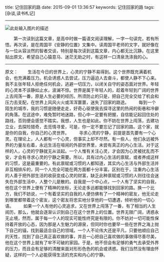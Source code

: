 title: 记住回家的路
date: 2015-09-01 13:36:57
keywords: 记住回家的路
tags: [杂谈,读书札记]

---

![此处输入图片的描述][1]

　　第一次读到这篇文章，是高中时做一篇语文阅读理解，一字一句读完，若有所悟。再次读，是在周国平《安静的位置》文集中。读周国平老师的文字，就好像在与一位从容淡然的智者交谈，特别是每次读到这篇文章，内心都无比沉静。在这里贴出原文，希望自己心猿意马、迷茫无助之时，有这样一口清泉洗涤我的心。

 


----------


原文：
　　生活在今日的世界上，心灵的宁静不易得到。这个世界既充满着机会，也充满着压力。机会诱惑人去尝试，压力逼迫人去奋斗，都使人静不下心来。我不主张年轻人拒绝任何机会，逃避一切压力，以闭关自守的姿态面对世界。年轻的心灵本不该静如止水，波澜不惊。世界是属于年轻人的，趁着年轻到广阔的世界上去闯荡一番，原是人生必要的经历。所须防止的只是，把自己完全交给了机会和压力去支配，在世界上风风火火或浑浑噩噩，迷失了回家的路途。
　　每到一个陌生的城市，我的习惯是随便走走，好奇心驱使我去探寻这里的热闹的街巷和冷僻的角落。在这途中，难免暂时地迷路，但心中一定要有把握，自信能记起回住处的路线，否则便会感觉不踏实。我想，人生也是如此。你不妨在世界上闯荡，去建功立业，去探险猎奇，去觅情寻爱，可是，你一定不要忘记了回家的路。这个家，就是你的自我，你自己的心灵世界。
　　寻求心灵的宁静，前提是首先要有一个心灵。在理论上，人人都有一个心灵，但事实上却不尽然。有一些人，他们永远被外界的力量左右着，永远生活在喧闹的外部世界里，未尝有真正的内心生活。对于这样的人，心灵的宁静就无从谈起。一个人惟有关注心灵，才会因为心灵被扰乱而不安，才会有寻求心灵的宁静之需要。所以，具有过内心生活的禀赋，或者养成这样的习惯，这是最重要的。有此禀赋或习惯的人都知道，其实内心生活与外部生活并非互相排斥的，同一个人完全可能在两方面都十分丰富。区别在于，注重内心生活的人善于把外部生活的收获变成心灵的财富，缺乏此种禀赋或习惯的人则往往会迷失在外部生活中，人整个儿是散的。自我是一个中心点，一个人有了坚实的自我，他在这个世界上便有了精神的坐标，无论走多远都能够找到回家的路。换一个比方，我们不妨说，一个有着坚实的自我的人便仿佛有了一个精神的密友，他无论走到哪里都带着这个密友，这个密友将忠实地分享他的一切遭遇，倾听他的一切心语。 
　　如果一个人有他的心灵追求，又在世界上闯荡了一番，有了相当的人生阅历，那么，他就会逐渐认识到自己在这个世界上的位置。世界无限广阔，诱惑永无止境，然而，属于每一个人的现实可能性终究是有限的。你不妨对一切可能性保持着开放的心态，因为那是人生魅力的源泉，但同时你也要早一些在世界之海上抛下自己的锚，找到最适合自己的领域。一个人不论伟大还是平凡，只要他顺应自己的天性，找到了自己真正喜欢做的事，并且一心把自己喜欢做的事做得尽善尽美，他在这个世界上就有了牢不可破的家园。于是，他不但会有足够的勇气去承受外界的压力，而且会有足够的清醒来面对形形色色的机会或诱惑。我们当然没有理由怀疑，这样的一个人必能获得生活的充实和内心的宁静。


  [1]: http://ww1.sinaimg.cn/large/83110eaagw1evmwwzz8q3j20bo09maa7.jpg